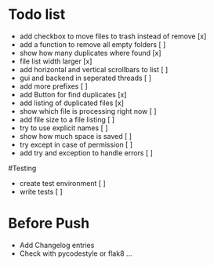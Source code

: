 # Todo list

* add checkbox to move files to trash instead of remove [x]
* add a function to remove all empty folders [ ]
* show how many duplicates where found [x]
* file list width larger [x]
* add horizontal and vertical scrollbars to list [ ]
* gui and backend in seperated threads [ ]
* add more prefixes [ ]
* add Button for find duplicates [x]
* add listing of duplicated files [x]
* show which file is processing right now [ ]
* add file size to a file listing [ ]
* try to use explicit names [ ]
* show how much space is saved [ ]
* try except in case of permission [ ]
* add try and exception to handle errors [ ]


#Testing
* create test environment [ ]
* write tests [ ]

# Before Push
* Add Changelog entries
* Check with pycodestyle or flak8 ... 
